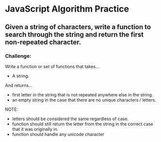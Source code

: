 # JavaScript Algorithm Practice

## Given a string of characters, write a function to search through the string and return the first non-repeated character.

### Challenge:

Write a function or set of functions that takes...

- A string.

And returns...

- first letter in the string that is not repeated anywhere else in the string.
- an empty string in the case that there are no unique characters / letters.

NOTE:

- letters should be considered the same regardless of case.
- function should still return the letter from the string in the correct case that it was originally in.
- function should handle any unicode character
